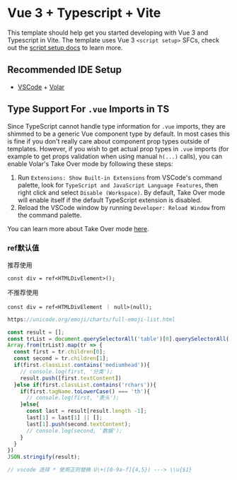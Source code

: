 # Vue 3 + Typescript + Vite

This template should help get you started developing with Vue 3 and Typescript in Vite. The template uses Vue 3 `<script setup>` SFCs, check out the [script setup docs](https://v3.vuejs.org/api/sfc-script-setup.html#sfc-script-setup) to learn more.

## Recommended IDE Setup

- [VSCode](https://code.visualstudio.com/) + [Volar](https://marketplace.visualstudio.com/items?itemName=johnsoncodehk.volar)

## Type Support For `.vue` Imports in TS

Since TypeScript cannot handle type information for `.vue` imports, they are shimmed to be a generic Vue component type by default. In most cases this is fine if you don't really care about component prop types outside of templates. However, if you wish to get actual prop types in `.vue` imports (for example to get props validation when using manual `h(...)` calls), you can enable Volar's Take Over mode by following these steps:

1. Run `Extensions: Show Built-in Extensions` from VSCode's command palette, look for `TypeScript and JavaScript Language Features`, then right click and select `Disable (Workspace)`. By default, Take Over mode will enable itself if the default TypeScript extension is disabled.
2. Reload the VSCode window by running `Developer: Reload Window` from the command palette.

You can learn more about Take Over mode [here](https://github.com/johnsoncodehk/volar/discussions/471).

### ref默认值
推荐使用
```tsx
const div = ref<HTMLDivElement>();
```

不推荐使用
```tsx
const div = ref<HTMLDivElement ｜ null>(null);
```

```javascript
https://unicode.org/emoji/charts/full-emoji-list.html

const result = [];
const trList = document.querySelectorAll('table')[0].querySelectorAll('tr')
Array.from(trList).map(tr => {
  const first = tr.children[0];
  const second = tr.children[1];
  if(first.classList.contains('mediumhead')){
    // console.log(first, '分类');
    result.push([first.textContent])
  }else if(first.classList.contains('rchars')){
    if(first.tagName.toLowerCase() === 'th'){
      // console.log(first, '表头');
    }else{
      const last = result[result.length -1];
      last[1] = last[1] || [];
      last[1].push(second.textContent);
      // console.log(second, '数据');
    }
  }
})
JSON.stringify(result);

// vscode 选择 * 使用正则替换 U\+([0-9a-f]{4,5}) ---> \\u{$1}

```